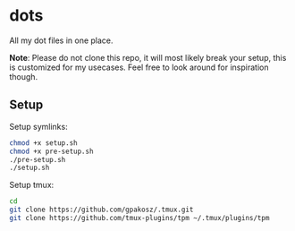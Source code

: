 # dots

All my dot files in one place.

**Note**: Please do not clone this repo, it will most likely break your setup, this is customized for my usecases. Feel free to look around for inspiration though.

## Setup

Setup symlinks:

```bash
chmod +x setup.sh
chmod +x pre-setup.sh
./pre-setup.sh
./setup.sh
```

Setup tmux:

```bash
cd 
git clone https://github.com/gpakosz/.tmux.git
git clone https://github.com/tmux-plugins/tpm ~/.tmux/plugins/tpm
```

